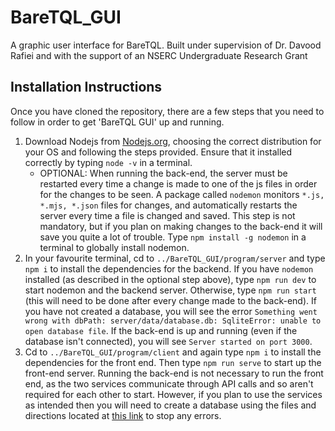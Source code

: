 # BareTQL_GUI
A graphic user interface for BareTQL. Built under supervision of Dr. Davood Rafiei and with the support of an NSERC Undergraduate Research Grant

## Installation Instructions
Once you have cloned the repository, there are a few steps that you need to follow in order to get 'BareTQL GUI' up and running. 
1. Download Nodejs from [Nodejs.org](https://nodejs.org/en/), choosing the correct distribution for your OS and following the steps provided. Ensure that it installed correctly by typing `node -v` in a terminal.
    - OPTIONAL: When running the back-end, the server must be restarted every time a change is made to one of the js files in order for the changes to be seen. A package called `nodemon` monitors `*.js, *.mjs, *.json` files for changes, and automatically restarts the server every time a file is changed and saved. This step is not mandatory, but if you plan on making changes to the back-end it will save you quite a lot of trouble. Type `npm install -g nodemon` in a terminal to globally install nodemon. 
1. In your favourite terminal, cd to `../BareTQL_GUI/program/server` and type `npm i` to install the dependencies for the backend. If you have `nodemon` installed (as described in the optional step above), type `npm run dev` to start nodemon and the backend server. Otherwise, type `npm run start` (this will need to be done after every change made to the back-end). If you have not created a database, you will see the error `Something went wrong with dbPath: server/data/database.db: SqliteError: unable to open database file`. If the back-end is up and running (even if the database isn't connected), you will see `Server started on port 3000`. 
1. Cd to `../BareTQL_GUI/program/client` and again type `npm i` to install the dependencies for the front end. Then type `npm run serve` to start up the front-end server. Running the back-end is not necessary to run the front end, as the two services communicate through API calls and so aren't required for each other to start. However, if you plan to use the services as intended then you will need to create a database using the files and directions located at [this link](https://bitbucket.org/tlafranc/baretql/src/master/) to stop any errors. 